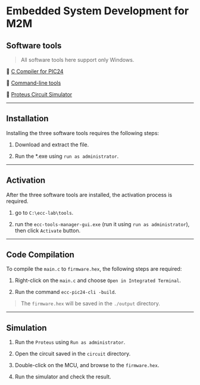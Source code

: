 # Embedded System Development for M2M


## Software tools

> All software tools here support only Windows.

:floppy_disk: [C Compiler for PIC24](https://drive.google.com/file/d/14edGjD6mw1PcMFoGK_K2k3KCFA_u6wXK/view?usp=sharing)

:floppy_disk: [Command-line tools](https://drive.google.com/file/d/14edGjD6mw1PcMFoGK_K2k3KCFA_u6wXK/view?usp=sharing)

:floppy_disk: [Proteus Circuit Simulator](https://drive.google.com/file/d/1pApKefZdIldTvJqVfVlSml4y2Z7PYxfl/view?usp=sharing)

---

## Installation

Installing the three software tools requires the following steps:

1) Download and extract the file.

2) Run the *.exe using `run as administrator`. 

---

## Activation

After the three software tools are installed, the activation process is required.

1) go to `C:\ecc-lab\tools`.

2) run the `ecc-tools-manager-gui.exe` (run it using `run as administrator`), then click `Activate` button.

---

## Code Compilation

To compile the `main.c` to `firmware.hex`, the following steps are required:

1) Right-click on the `main.c` and choose `Open in Integrated Terminal`.

2) Run the command `ecc-pic24-cli -build`.

>The `firmware.hex` will be saved in the `./output` directory.

---

## Simulation

1) Run the `Proteus` using `Run as administrator`.

2) Open the circuit saved in the `circuit` directory.

3) Double-click on the MCU, and browse to the `firmware.hex`.

4) Run the simulator and check the result.

